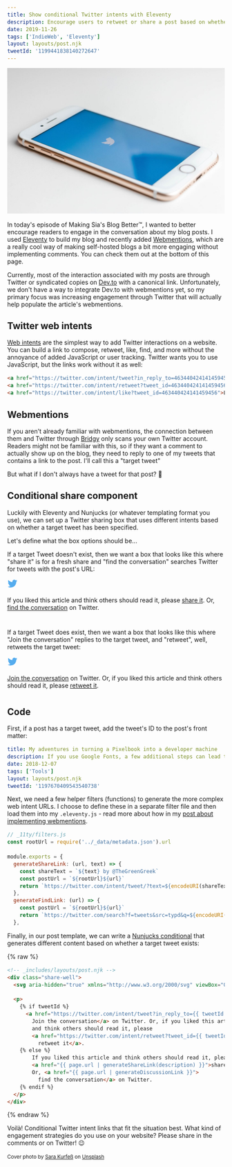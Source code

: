 ```yaml
---
title: Show conditional Twitter intents with Eleventy
description: Encourage users to retweet or share a post based on whether a Tweet already exists for your blog post.
date: 2019-11-26
tags: ['IndieWeb', 'Eleventy']
layout: layouts/post.njk
tweetId: '1199441838140272647'
---
```


![Mobile phone laying on table with blue screen and Twitter logo showing](/img/twitter-phone.jpg)

In today's episode of Making Sia's Blog Better™️, I wanted to better encourage readers to engage in the conversation about my blog posts. I used [Eleventy](https://www.11ty.io/) to build my blog and recently added [Webmentions](https://indieweb.org/Webmention), which are a really cool way of making self-hosted blogs a bit more engaging without implementing comments. You can check them out at the bottom of this page.

Currently, most of the interaction associated with my posts are through Twitter or syndicated copies on [Dev.to](https://dev.to/thegreengreek) with a canonical link. Unfortunately, we don't have a way to integrate Dev.to with webmentions yet, so my primary focus was increasing engagement through Twitter that will actually help populate the article's webmentions.

## Twitter web intents

[Web intents](https://developer.twitter.com/en/docs/twitter-for-websites/web-intents/overview) are the simplest way to add Twitter interactions on a website. You can build a link to compose, retweet, like, find, and more without the annoyance of added JavaScript or user tracking. Twitter wants you to use JavaScript, but the links work without it as well:

```html
<a href="https://twitter.com/intent/tweet?in_reply_to=463440424141459456">Reply</a>
<a href="https://twitter.com/intent/retweet?tweet_id=463440424141459456">Retweet</a>
<a href="https://twitter.com/intent/like?tweet_id=463440424141459456">Like</a>
```

## Webmentions

If you aren't already familiar with webmentions, the connection between them and Twitter through [Bridgy](https://brid.gy/) only scans your own Twitter account. Readers might not be familiar with this, so if they want a comment to actually show up on the blog, they need to reply to one of my tweets that contains a link to the post. I'll call this a "target tweet"

But what if I don't always have a tweet for that post? 🤔

## Conditional share component

Luckily with Eleventy and Nunjucks (or whatever templating format you use), we can set up a Twitter sharing box that uses different intents based on whether a target tweet has been specified.

Let's define what the box options should be...

If a target Tweet doesn't exist, then we want a box that looks like this where "share it" is for a fresh share and "find the conversation" searches Twitter for tweets with the post's URL:

<div class="share-well" style="margin-bottom:40px">
  <svg aria-hidden="true" xmlns="http://www.w3.org/2000/svg" viewBox="0 0 24 24" width="24"><path fill="#55acee"
      d="M23.44 4.83c-.8.37-1.5.38-2.22.02.93-.56.98-.96 1.32-2.02-.88.52-1.86.9-2.9 1.1-.82-.88-2-1.43-3.3-1.43-2.5 0-4.55 2.04-4.55 4.54 0 .36.03.7.1 1.04-3.77-.2-7.12-2-9.36-4.75-.4.67-.6 1.45-.6 2.3 0 1.56.8 2.95 2 3.77-.74-.03-1.44-.23-2.05-.57v.06c0 2.2 1.56 4.03 3.64 4.44-.67.2-1.37.2-2.06.08.58 1.8 2.26 3.12 4.25 3.16C5.78 18.1 3.37 18.74 1 18.46c2 1.3 4.4 2.04 6.97 2.04 8.35 0 12.92-6.92 12.92-12.93 0-.2 0-.4-.02-.6.9-.63 1.96-1.22 2.56-2.14z" /></svg>
  <p>If you liked this article and think others should read it, please <a href="#" target="_blank" rel="noopener">share it</a>. Or, <a href="#">find the conversation</a> on Twitter.</p>
</div>


If a target Tweet does exist, then we want a box that looks like this where "Join the conversation" replies to the target tweet, and "retweet", well, retweets the target tweet:

<div class="share-well" style="margin-bottom:40px">
  <svg aria-hidden="true" xmlns="http://www.w3.org/2000/svg" viewBox="0 0 24 24" width="24"><path fill="#55acee" d="M23.44 4.83c-.8.37-1.5.38-2.22.02.93-.56.98-.96 1.32-2.02-.88.52-1.86.9-2.9 1.1-.82-.88-2-1.43-3.3-1.43-2.5 0-4.55 2.04-4.55 4.54 0 .36.03.7.1 1.04-3.77-.2-7.12-2-9.36-4.75-.4.67-.6 1.45-.6 2.3 0 1.56.8 2.95 2 3.77-.74-.03-1.44-.23-2.05-.57v.06c0 2.2 1.56 4.03 3.64 4.44-.67.2-1.37.2-2.06.08.58 1.8 2.26 3.12 4.25 3.16C5.78 18.1 3.37 18.74 1 18.46c2 1.3 4.4 2.04 6.97 2.04 8.35 0 12.92-6.92 12.92-12.93 0-.2 0-.4-.02-.6.9-.63 1.96-1.22 2.56-2.14z" /></svg>
  <p><a href="#">Join the conversation</a> on Twitter. Or, if you liked this article and think others should read it, please <a
        href="#" target="_blank" rel="noopener">retweet it</a>.</p>
</div>

## Code

First, if a post has a target tweet, add the tweet's ID to the post's front matter:

```yaml
title: My adventures in turning a Pixelbook into a developer machine
description: If you use Google Fonts, a few additional steps can lead to much faster load times.
date: 2018-12-07
tags: ['Tools']
layout: layouts/post.njk
tweetId: '1197670409543540738'
```

Next, we need a few helper filters (functions) to generate the more complex web intent URLs. I choose to define these in a separate filter file and then load them into my `.eleventy.js` - read more about how in my [post about implementing webmentions](https://sia.codes/posts/webmentions-eleventy-in-depth/#filters-for-build).

```javascript
// _11ty/filters.js
const rootUrl = require('../_data/metadata.json').url

module.exports = {
  generateShareLink: (url, text) => {
    const shareText = `${text} by @TheGreenGreek`
    const postUrl = `${rootUrl}${url}`
    return `https://twitter.com/intent/tweet/?text=${encodeURI(shareText)}&amp;url=${encodeURI(postUrl)}`
  },
  generateFindLink: (url) => {
    const postUrl = `${rootUrl}${url}`
    return `https://twitter.com/search?f=tweets&src=typd&q=${encodeURI(postUrl)}`
  },
```

Finally, in our post template, we can write a [Nunjucks conditional](https://mozilla.github.io/nunjucks/templating.html#if) that generates different content based on whether a target tweet exists:

{% raw %}
```html
<!-- _includes/layouts/post.njk -->
<div class="share-well">
  <svg aria-hidden="true" xmlns="http://www.w3.org/2000/svg" viewBox="0 0 24 24" width="24"><path fill="#55acee" d="M23.44 4.83c-.8.37-1.5.38-2.22.02.93-.56.98-.96 1.32-2.02-.88.52-1.86.9-2.9 1.1-.82-.88-2-1.43-3.3-1.43-2.5 0-4.55 2.04-4.55 4.54 0 .36.03.7.1 1.04-3.77-.2-7.12-2-9.36-4.75-.4.67-.6 1.45-.6 2.3 0 1.56.8 2.95 2 3.77-.74-.03-1.44-.23-2.05-.57v.06c0 2.2 1.56 4.03 3.64 4.44-.67.2-1.37.2-2.06.08.58 1.8 2.26 3.12 4.25 3.16C5.78 18.1 3.37 18.74 1 18.46c2 1.3 4.4 2.04 6.97 2.04 8.35 0 12.92-6.92 12.92-12.93 0-.2 0-.4-.02-.6.9-.63 1.96-1.22 2.56-2.14z" /></svg>

  <p>
    {% if tweetId %}
      <a href="https://twitter.com/intent/tweet?in_reply_to={{ tweetId }}">
        Join the conversation</a> on Twitter. Or, if you liked this article
        and think others should read it, please
        <a href="https://twitter.com/intent/retweet?tweet_id={{ tweetId }}">
          retweet it</a>.
    {% else %}
        If you liked this article and think others should read it, please
        <a href="{{ page.url | generateShareLink(description) }}">share it</a>.
        Or, <a href="{{ page.url | generateDiscussionLink }}">
          find the conversation</a> on Twitter.
    {% endif %}
  </p>
</div>
```
{% endraw %}

Voilà! Conditional Twitter intent links that fit the situation best. What kind of engagement strategies do you use on your website? Please share in the comments or on Twitter! 😉

<small>Cover photo by [Sara Kurfeß](https://unsplash.com/@stereophototyp?utm_source=unsplash&utm_medium=referral&utm_content=creditCopyText) on [Unsplash](https://unsplash.com/s/photos/twitter?utm_source=unsplash&utm_medium=referral&utm_content=creditCopyText)</small>
